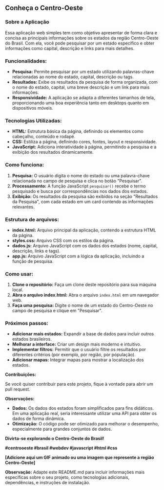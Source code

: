 ## **Conheça o Centro-Oeste**

### **Sobre a Aplicação**

Essa aplicação web simples tem como objetivo apresentar de forma clara e concisa as principais informações sobre os estados da região Centro-Oeste do Brasil. Com ela, você pode pesquisar por um estado específico e obter informações como capital, descrição e links para mais detalhes.

### **Funcionalidades:**

* **Pesquisa:** Permite pesquisar por um estado utilizando palavras-chave relacionadas ao nome do estado, capital, descrição ou tags.
* **Resultados:** Exibe os resultados da pesquisa de forma organizada, com o nome do estado, capital, uma breve descrição e um link para mais informações.
* **Responsividade:** A aplicação se adapta a diferentes tamanhos de tela, proporcionando uma boa experiência tanto em desktops quanto em dispositivos móveis.

### **Tecnologias Utilizadas:**

* **HTML:** Estrutura básica da página, definindo os elementos como cabeçalho, conteúdo e rodapé.
* **CSS:** Estiliza a página, definindo cores, fontes, layout e responsividade.
* **JavaScript:** Adiciona interatividade à página, permitindo a pesquisa e a exibição dos resultados dinamicamente.

### **Como funciona:**

1. **Pesquisa:** O usuário digita o nome do estado ou uma palavra-chave relacionada no campo de pesquisa e clica no botão "Pesquisar".
2. **Processamento:** A função JavaScript `pesquisar()` recebe o termo pesquisado e busca por correspondências nos dados dos estados.
3. **Exibição:** Os resultados da pesquisa são exibidos na seção "Resultados da Pesquisa", com cada estado em um card contendo as informações relevantes.

### **Estrutura de arquivos:**

* **index.html:** Arquivo principal da aplicação, contendo a estrutura HTML da página.
* **styles.css:** Arquivo CSS com os estilos da página.
* **dados.js:** Arquivo JavaScript com os dados dos estados (nome, capital, descrição, links e tags).
* **app.js:** Arquivo JavaScript com a lógica da aplicação, incluindo a função de pesquisa.

### **Como usar:**

1. **Clone o repositório:** Faça um clone deste repositório para sua máquina local.
2. **Abra o arquivo index.html:** Abra o arquivo `index.html` em um navegador web.
3. **Faça uma pesquisa:** Digite o nome de um estado do Centro-Oeste no campo de pesquisa e clique em "Pesquisar".

### **Próximos passos:**

* **Adicionar mais estados:** Expandir a base de dados para incluir outros estados brasileiros.
* **Melhorar a interface:** Criar um design mais moderno e intuitivo.
* **Implementar filtros:** Permitir que o usuário filtre os resultados por diferentes critérios (por exemplo, por região, por população).
* **Adicionar mapas:** Integrar mapas para mostrar a localização dos estados.

**Contribuições:**

Se você quiser contribuir para este projeto, fique à vontade para abrir um pull request.

**Observações:**

* **Dados:** Os dados dos estados foram simplificados para fins didáticos. Em uma aplicação real, seria interessante utilizar uma API para obter os dados de forma dinâmica.
* **Otimização:** O código pode ser otimizado para melhorar o desempenho, especialmente para grandes conjuntos de dados.

**Divirta-se explorando o Centro-Oeste do Brasil!**

**#centrooeste #brasil #webdev #javascript #html #css**

**[Adicione aqui um GIF animado ou uma imagem que represente a região Centro-Oeste]**

**Observação:** Adapte este README.md para incluir informações mais específicas sobre o seu projeto, como tecnologias adicionais, dependências, e instruções de instalação.
